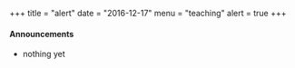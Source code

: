 +++
title = "alert"
date = "2016-12-17"
menu = "teaching"
alert = true
+++

#### Announcements
- nothing yet
